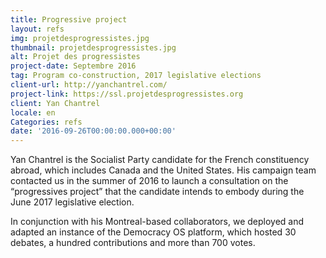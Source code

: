 ```yaml
---
title: Progressive project
layout: refs
img: projetdesprogressistes.jpg
thumbnail: projetdesprogressistes.jpg
alt: Projet des progressistes
project-date: Septembre 2016
tag: Program co-construction, 2017 legislative elections
client-url: http://yanchantrel.com/
project-link: https://ssl.projetdesprogressistes.org
client: Yan Chantrel
locale: en
Categories: refs
date: '2016-09-26T00:00:00.000+00:00'
---
```


Yan Chantrel is the Socialist Party candidate for the French constituency abroad, which includes Canada and the United States. His campaign team contacted us in the summer of 2016 to launch a consultation on the “progressives project” that the candidate intends to embody during the June 2017 legislative election.

In conjunction with his Montreal-based collaborators, we deployed and adapted an instance of the Democracy OS platform, which hosted 30 debates, a hundred contributions and more than 700 votes.
